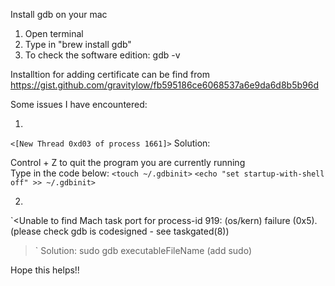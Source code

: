 Install gdb on your mac 
1. Open terminal 
2. Type in "brew install gdb"
3. To check the software edition: gdb -v

Installtion for adding certificate can be find from 
https://gist.github.com/gravitylow/fb595186ce6068537a6e9da6d8b5b96d


Some issues I have encountered: 

1. 
`<[New Thread 0xd03 of process 1661]>`
 Solution: 

 Control + Z to quit the program you are currently running  
 Type in the code below: 
 `<touch ~/.gdbinit>`
 `<echo "set startup-with-shell off" >> ~/.gdbinit>`
 

2. 
`<Unable to find Mach task port for process-id 919: (os/kern) failure (0x5).
(please check gdb is codesigned - see taskgated(8))
>`
 Solution: sudo gdb executableFileName (add sudo) 
 
 
 Hope this helps!! 
